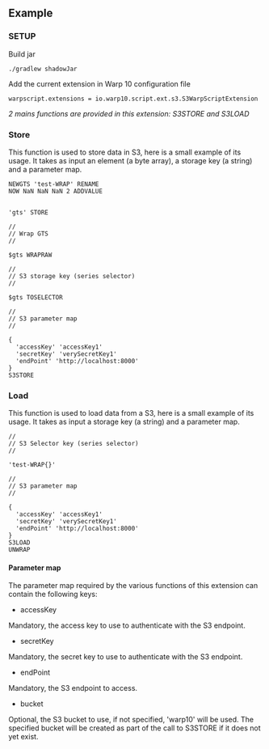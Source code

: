 ## Example

### SETUP
Build jar

```
./gradlew shadowJar
```

Add the current extension in Warp 10 configuration file

```
warpscript.extensions = io.warp10.script.ext.s3.S3WarpScriptExtension
```

*2 mains functions are provided in this extension: S3STORE and S3LOAD*

### Store

This function is used to store data in S3, here is a small example of its usage. It takes as input an element (a byte array), a storage key (a string) and a parameter map.

```
NEWGTS 'test-WRAP' RENAME
NOW NaN NaN NaN 2 ADDVALUE


'gts' STORE

//
// Wrap GTS
//

$gts WRAPRAW

//
// S3 storage key (series selector)
//

$gts TOSELECTOR

//
// S3 parameter map
//

{
  'accessKey' 'accessKey1'
  'secretKey' 'verySecretKey1'
  'endPoint' 'http://localhost:8000'
}
S3STORE
```

### Load

This function is used to load data from a S3, here is a small example of its usage. It takes as input a storage key (a string) and a parameter map.

```
//
// S3 Selector key (series selector)
//

'test-WRAP{}'

//
// S3 parameter map
//

{
  'accessKey' 'accessKey1'
  'secretKey' 'verySecretKey1'
  'endPoint' 'http://localhost:8000'
}
S3LOAD
UNWRAP
```

#### Parameter map

The parameter map required by the various functions of this extension can contain the following keys:

* accessKey

Mandatory, the access key to use to authenticate with the S3 endpoint.

* secretKey

Mandatory, the secret key to use to authenticate with the S3 endpoint.

* endPoint

Mandatory, the S3 endpoint to access.

* bucket

Optional, the S3 bucket to use, if not specified, 'warp10' will be used. The specified bucket will be created as part of the call to S3STORE if it does not yet exist.
